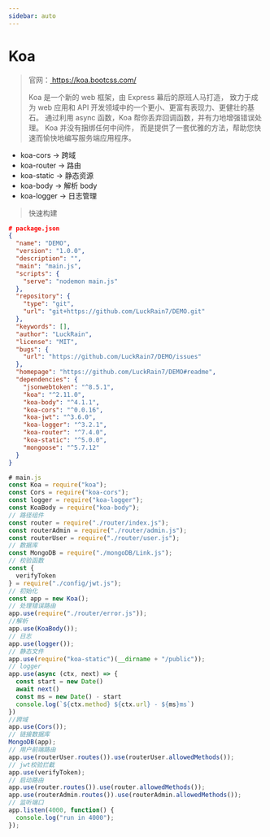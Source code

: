```yaml
---
sidebar: auto
---
```


# Koa

> 官网：[ https://koa.bootcss.com/ ](https://koa.bootcss.com/)
>
> Koa 是一个新的 web 框架，由 Express 幕后的原班人马打造， 致力于成为 web 应用和 API 开发领域中的一个更小、更富有表现力、更健壮的基石。 通过利用 async 函数，Koa 帮你丢弃回调函数，并有力地增强错误处理。 Koa 并没有捆绑任何中间件， 而是提供了一套优雅的方法，帮助您快速而愉快地编写服务端应用程序。 

* koa-cors -> 跨域
* koa-router -> 路由
* koa-static -> 静态资源
* koa-body -> 解析 body
* koa-logger -> 日志管理

> 快速构建

```json
# package.json
{
  "name": "DEMO",
  "version": "1.0.0",
  "description": "",
  "main": "main.js",
  "scripts": {
    "serve": "nodemon main.js"
  },
  "repository": {
    "type": "git",
    "url": "git+https://github.com/LuckRain7/DEMO.git"
  },
  "keywords": [],
  "author": "LuckRain",
  "license": "MIT",
  "bugs": {
    "url": "https://github.com/LuckRain7/DEMO/issues"
  },
  "homepage": "https://github.com/LuckRain7/DEMO#readme",
  "dependencies": {
    "jsonwebtoken": "^8.5.1",
    "koa": "^2.11.0",
    "koa-body": "^4.1.1",
    "koa-cors": "^0.0.16",
    "koa-jwt": "^3.6.0",
    "koa-logger": "^3.2.1",
    "koa-router": "^7.4.0",
    "koa-static": "^5.0.0",
    "mongoose": "^5.7.12"
  }
}
```

```js
# main.js
const Koa = require("koa");
const Cors = require("koa-cors");
const logger = require("koa-logger");
const KoaBody = require("koa-body");
// 路径组件
const router = require("./router/index.js");
const routerAdmin = require("./router/admin.js");
const routerUser = require("./router/user.js");
// 数据库
const MongoDB = require("./mongoDB/Link.js");
// 校验函数
const {
  verifyToken
} = require("./config/jwt.js");
// 初始化
const app = new Koa();
// 处理错误路由
app.use(require("./router/error.js"));
//解析
app.use(KoaBody());
// 日志
app.use(logger());
// 静态文件
app.use(require("koa-static")(__dirname + "/public"));
// logger
app.use(async (ctx, next) => {
  const start = new Date()
  await next()
  const ms = new Date() - start
  console.log(`${ctx.method} ${ctx.url} - ${ms}ms`)
})
//跨域
app.use(Cors());
// 链接数据库
MongoDB(app);
// 用户前端路由
app.use(routerUser.routes()).use(routerUser.allowedMethods());
// jwt校验拦截
app.use(verifyToken);
// 启动路由
app.use(router.routes()).use(router.allowedMethods());
app.use(routerAdmin.routes()).use(routerAdmin.allowedMethods());
// 监听端口
app.listen(4000, function() {
  console.log("run in 4000");
});
```
